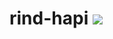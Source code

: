 # rind-hapi [![](https://travis-ci.org/creativelive/hapi-rind.png)](https://travis-ci.org/creativelive/rind-hapi)
